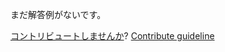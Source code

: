 
まだ解答例がないです。

[コントリビュートしませんか](https://github.com/BFEdev/BFE.dev-solutions/blob/main/problem/create-call-method_ja.md)?  [Contribute guideline](https://github.com/BFEdev/BFE.dev-solutions#how-to-contribute)
